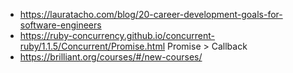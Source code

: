 - https://lauratacho.com/blog/20-career-development-goals-for-software-engineers
- https://ruby-concurrency.github.io/concurrent-ruby/1.1.5/Concurrent/Promise.html Promise > Callback
- https://brilliant.org/courses/#/new-courses/